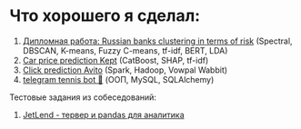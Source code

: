 # Что хорошего я сделал:
1. [Дипломная работа: Russian banks clustering in terms of risk](https://github.com/Blausher/show/tree/main/banks_clustering) (Spectral, DBSCAN, K-means, Fuzzy C-means, tf-idf, BERT, LDA)
2. [Car price prediction Kept](https://github.com/Blausher/show/tree/main/kept_task) (CatBoost, SHAP, tf-idf)
3. [Click prediction Avito](https://github.com/Blausher/show/tree/main/avito_click_prediction) (Spark, Hadoop, Vowpal Wabbit)
4. [telegram tennis bot 🎾](https://github.com/Blausher/show/tree/main/tg_tennis_project) (ООП, MySQL, SQLAlchemy)


Тестовые задания из собеседований:
1. [JetLend - тервер и pandas для аналитика](https://github.com/Blausher/show/blob/main/jetland_task/jetland_notebook.ipynb)



